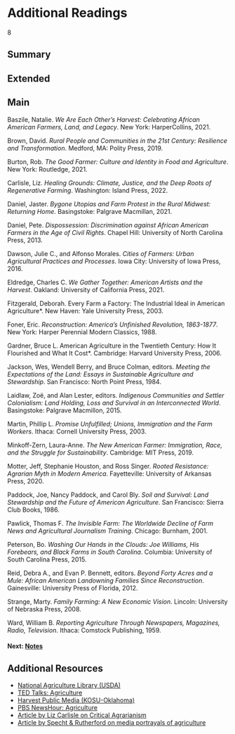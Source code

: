 # Additional Readings

8

## Summary

## Extended

## Main

Baszile, Natalie. *We Are Each Other’s Harvest: Celebrating African American Farmers, Land, and Legacy*. New York: HarperCollins, 2021.

Brown, David. *Rural People and Communities in the 21st Century: Resilience and Transformation*. Medford, MA: Polity Press, 2019.

Burton, Rob. *The Good Farmer: Culture and Identity in Food and Agriculture*. New York: Routledge, 2021. 

Carlisle, Liz. *Healing Grounds: Climate, Justice, and the Deep Roots of Regenerative Farming*. Washington: Island Press, 2022.

Daniel, Jaster. *Bygone Utopias and Farm Protest in the Rural Midwest: Returning Home*. Basingstoke: Palgrave Macmillan, 2021. 

Daniel, Pete. *Dispossession: Discrimination against African American Farmers in the Age of Civil Rights*. Chapel Hill: University of North Carolina Press, 2013. 

Dawson, Julie C., and Alfonso Morales. *Cities of Farmers: Urban Agricultural Practices and Processes*. Iowa City: University of Iowa Press, 2016. 

Eldredge, Charles C. *We Gather Together: American Artists and the Harvest*. Oakland: University of California Press, 2021.

Fitzgerald, Deborah. Every Farm a Factory: The Industrial Ideal in American Agriculture*. New Haven: Yale University Press, 2003.

Foner, Eric. *Reconstruction: America’s Unfinished Revolution, 1863-1877*. New York: Harper Perennial Modern Classics, 1988.

Gardner, Bruce L. American Agriculture in the Twentieth Century: How It Flourished and What It Cost*. Cambridge: Harvard University Press, 2006.

Jackson, Wes, Wendell Berry, and Bruce Colman, editors. *Meeting the Expectations of the Land: Essays in Sustainable Agriculture and Stewardship*. San Francisco: North Point Press, 1984.

Laidlaw, Zoë, and Alan Lester, editors. *Indigenous Communities and Settler Colonialism: Land Holding, Loss and Survival in an Interconnected World*. Basingstoke: Palgrave Macmillon, 2015. 

Martin, Phillip L. *Promise Unfulfilled; Unions, Immigration and the Farm Workers*. Ithaca: Cornell University Press, 2003.

Minkoff-Zern, Laura-Anne. *The New American Farmer: Immigration, Race, and the Struggle for Sustainability*. Cambridge: MIT Press, 2019.

Motter, Jeff, Stephanie Houston, and Ross Singer. *Rooted Resistance: Agrarian Myth in Modern America*. Fayetteville: University of Arkansas Press, 2020. 

Paddock, Joe, Nancy Paddock, and Carol Bly. *Soil and Survival: Land Stewardship and the Future of American Agriculture*. San Francisco: Sierra Club Books, 1986. 

Pawlick, Thomas F. *The Invisible Farm: The Worldwide Decline of Farm News and Agricultural Journalism Training*. Chicago: Burnham, 2001.

Peterson, Bo. *Washing Our Hands in the Clouds: Joe Williams, His Forebears, and Black Farms in South Carolina*. Columbia: University of South Carolina Press, 2015. 

Reid, Debra A., and Evan P. Bennett, editors. *Beyond Forty Acres and a Mule: African American Landowning Families Since Reconstruction*. Gainesville: University Press of Florida, 2012. 

Strange, Marty. *Family Farming: A New Economic Vision*. Lincoln: University of Nebraska Press, 2008. 

Ward, William B. *Reporting Agriculture Through Newspapers, Magazines, Radio, Television*. Ithaca: Comstock Publishing, 1959. 

#### Next: [Notes](/exhibits/stories-of-the-land/notes)
  
## Additional Resources

-	[National Agriculture Library (USDA)](https://www.nal.usda.gov/)
-	[TED Talks: Agriculture](https://www.ted.com/topics/agriculture)
-	[Harvest Public Media (KOSU-Oklahoma)](https://www.kosu.org/people/harvest-public-media)
-	[PBS NewsHour: Agriculture](https://www.pbs.org/newshour/tag/agriculture)
-	[Article by Liz Carlisle on Critical Agrarianism](https://www.researchgate.net/publication/271934582_Critical_agrarianism)
-	[Article by Specht & Rutherford on media portrayals of agriculture](https://newprairiepress.org/cgi/viewcontent.cgi?article=1130&context=jac)
